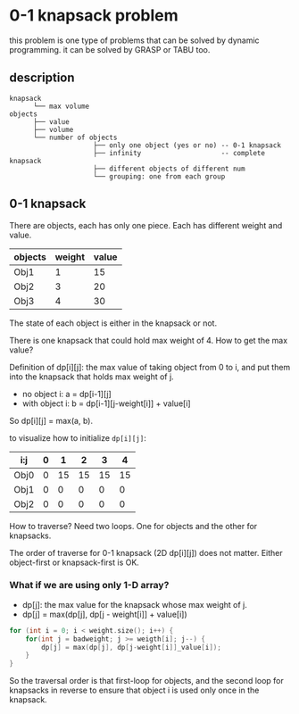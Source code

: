 # 0-1 knapsack problem 

this problem is one type of problems that can be solved by dynamic programming. it can be solved by GRASP or TABU too.

## description

```
knapsack
      └── max volume
objects
      ├── value
      ├── volume
      └── number of objects 
                     ├── only one object (yes or no) -- 0-1 knapsack
                     ├── infinity                    -- complete knapsack
                     ├── different objects of different num
                     └── grouping: one from each group
```

## 0-1 knapsack

There are objects, each has only one piece. Each has different weight and value.

| objects | weight | value |
| ------- | ------ | ----- |
| Obj1 | 1 | 15 |
| Obj2 | 3 | 20 |
| Obj3 | 4 | 30 |

The state of each object is either in the knapsack or not.

There is one knapsack that could hold max weight of 4. How to get the max value?

Definition of dp[i][j]: the max value of taking object from 0 to i, and put them into the knapsack that holds max weight of j.

* no object i: a = dp[i-1][j]
* with object i: b = dp[i-1][j-weight[i]] + value[i]

So dp[i][j] = max(a, b).

to visualize how to initialize ```dp[i][j]```:

| i:j | 0 | 1 | 2 | 3 | 4 |
| --- | - | - | - | - | - |
| Obj0 |0 | 15 | 15 | 15 | 15 |
| Obj1 |0 | 0 | 0 | 0 | 0 |
| Obj2 |0 | 0 | 0 | 0 | 0 |

How to traverse? Need two loops. One for objects and the other for knapsacks.

The order of traverse for 0-1 knapsack (2D dp[i][j]) does not matter. Either object-first or knapsack-first is OK.

### What if we are using only 1-D array?

* dp[j]: the max value for the knapsack whose max weight of j.
* dp[j] = max(dp[j], dp[j - weight[i]] + value[i])

```C++
for (int i = 0; i < weight.size(); i++) {
    for(int j = badweight; j >= weigth[i]; j--) {
        dp[j] = max(dp[j], dp[j-weight[i]]_value[i]);
    }
}
```

So the traversal order is that first-loop for objects, and the second loop for knapsacks in reverse to ensure that object i is used only once in the knapsack.

